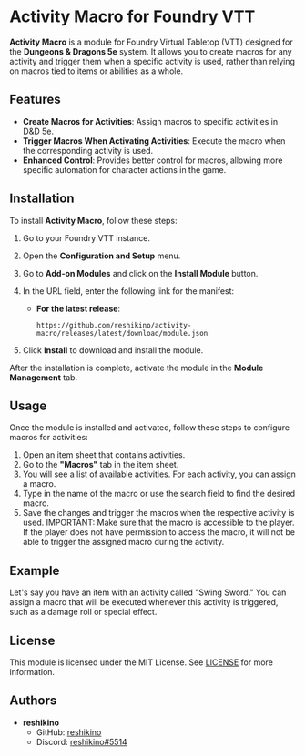 # Activity Macro for Foundry VTT

**Activity Macro** is a module for Foundry Virtual Tabletop (VTT) designed for the **Dungeons & Dragons 5e** system. It allows you to create macros for any activity and trigger them when a specific activity is used, rather than relying on macros tied to items or abilities as a whole.

## Features

- **Create Macros for Activities**: Assign macros to specific activities in D&D 5e.
- **Trigger Macros When Activating Activities**: Execute the macro when the corresponding activity is used.
- **Enhanced Control**: Provides better control for macros, allowing more specific automation for character actions in the game.

## Installation

To install **Activity Macro**, follow these steps:

1. Go to your Foundry VTT instance.
2. Open the **Configuration and Setup** menu.
3. Go to **Add-on Modules** and click on the **Install Module** button.
4. In the URL field, enter the following link for the manifest:
   
   - **For the latest release**:
     ```
     https://github.com/reshikino/activity-macro/releases/latest/download/module.json
     ```


5. Click **Install** to download and install the module.

After the installation is complete, activate the module in the **Module Management** tab.

## Usage

Once the module is installed and activated, follow these steps to configure macros for activities:

1. Open an item sheet that contains activities.
2. Go to the **"Macros"** tab in the item sheet.
3. You will see a list of available activities. For each activity, you can assign a macro.
4. Type in the name of the macro or use the search field to find the desired macro.
5. Save the changes and trigger the macros when the respective activity is used.
IMPORTANT: Make sure that the macro is accessible to the player. If the player does not have permission to access the macro, it will not be able to trigger the assigned macro during the activity.
## Example

Let's say you have an item with an activity called "Swing Sword." You can assign a macro that will be executed whenever this activity is triggered, such as a damage roll or special effect.


## License

This module is licensed under the MIT License. See [LICENSE](LICENSE) for more information.

## Authors

- **reshikino**  
  - GitHub: [reshikino](https://github.com/reshikino)  
  - Discord: [reshikino#5514](https://discord.com/users/reshikino#5514)

